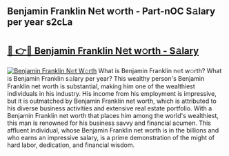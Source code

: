 ## Benjamin Franklin N𝚎t w𝚘rth - Part-nOC S𝚊lary per year s2cLa

# <h2><a href="http://gc0rad.nevu.top/?p=Benjamin+Franklin">🔗 👉🔴 Benjamin Franklin N𝚎t w𝚘rth - S𝚊lary</a></h2>

[![Benjamin Franklin N𝚎t W𝚘rth](https://i.imgur.com/Oavwk0R.jpeg)](http://gc0rad.nevu.top/?p=Benjamin+Franklin)
What is Benjamin Franklin n𝚎t w𝚘rth? What is Benjamin Franklin s𝚊lary per year?
This wealthy person's Benjamin Franklin net worth is substantial, making him one of the wealthiest individuals in his industry. His income from his employment is impressive, but it is outmatched by Benjamin Franklin net worth, which is attributed to his diverse business activities and extensive real estate portfolio. With a Benjamin Franklin net worth that places him among the world's wealthiest, this man is renowned for his business savvy and financial acumen. This affluent individual, whose Benjamin Franklin net worth is in the billions and who earns an impressive salary, is a prime demonstration of the might of hard labor, dedication, and financial wisdom.
